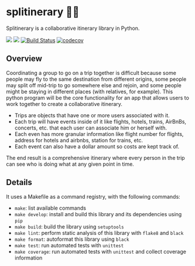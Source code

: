# splitinerary 📝🛫

Splitinerary is a collaborative itinerary library in Python.

[![](https://img.shields.io/github/license/el3030/splitinerary)](https://opensource.org/license/mit/)
[![](https://img.shields.io/github/issues/el3030/splitinerary)](https://github.com/el3030/splitinerary/issues)
[![Build Status](https://github.com/el3030/splitinerary/workflows/Build%20Status/badge.svg?branch=main)](https://github.com/el3030/splitinerary/actions/workflows/build.yml)
[![codecov](https://codecov.io/gh/el3030/splitinerary/branch/main/graph/badge.svg)](https://codecov.io/gh/el3030/splitinerary)


## Overview

Coordinating a group to go on a trip together is difficult because some people may fly to the same destination from different origins, some people may split off mid-trip to go somewhere else and rejoin, and some people might be staying in different places (with relatives, for example). This python program will be the core functionality for an app that allows users to work together to create a collaborative itinerary.

- Trips are objects that have one or more users associated with it.
- Each trip will have events inside of it like flights, hotels, trains, AirBnBs, concerts, etc. that each user can associate him or herself with.
- Each even has more granular information like flight number for flights, address for hotels and airbnbs, station for trains, etc.  
- Each event can also have a dollar amount so costs are kept track of.

The end result is a comprehensive itinerary where every person in the trip can see who is doing what at any given point in time.

## Details

It uses a Makefile as a command registry, with the following commands:

- `make`: list available commands
- `make develop`: install and build this library and its dependencies using `pip`
- `make build`: build the library using `setuptools`
- `make lint`: perform static analysis of this library with `flake8` and `black`
- `make format`: autoformat this library using `black`
- `make test`: run automated tests with `unittest`
- `make coverage`: run automated tests with `unittest` and collect coverage information
